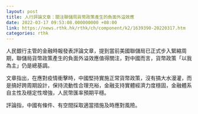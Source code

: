 ```yaml
---
layout: post
title: 人行評論文章：關注聯儲局貨幣政策產生的負面外溢效應
date: 2022-03-17 09:53:08.000000000 +08:00
link: https://news.rthk.hk/rthk/ch/component/k2/1639390-20220317.htm
categories: rthk
---
```


人民銀行主管的金融時報發表評論文章，提到當前美國聯儲局已正式步入緊縮周期，聯儲局貨幣政策產生的負面外溢效應值得關注，對中國而言，貨幣政策「以我為主」仍是總基調。

文章指出，在應對疫情衝擊時，中國堅持實施正常貨幣政策，沒有搞大水漫灌，而是搞好跨周期設計，保持流動性合理充裕，金融支持實體經濟力度穩固，金融體系自主性及穩定性增強，人民幣匯率預期平穩。

評論指，中國有條件、有空間採取適當措施及時應對風險。
